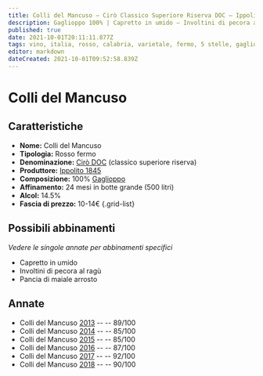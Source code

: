 ```yaml
---
title: Colli del Mancuso – Cirò Classico Superiore Riserva DOC – Ippolito 1845 – Calabria (IT) – 10-14€ – 3★-5★
description: Gaglioppo 100% | Capretto in umido – Involtini di pecora al ragù – Pancia di maiale arrosto
published: true
date: 2021-10-01T20:11:11.877Z
tags: vino, italia, rosso, calabria, varietale, fermo, 5 stelle, gaglioppo, capretto in umido, Prezzi: 10-14€, involtini di pecora al ragù, Pancia di maiale arrosto
editor: markdown
dateCreated: 2021-10-01T09:52:58.839Z
---
```


 # Colli del Mancuso

## Caratteristiche
- **Nome:** Colli del Mancuso
- **Tipologia:** Rosso fermo
- **Denominazione:** [Cirò DOC](/denominazioni/Italia/Calabria/DOC/Ciro) (classico superiore riserva)
- **Produttore:** [Ippolito 1845](/produttori/Italia/Calabria/Ippolito-1845)
- **Composizione:** 100% [Gaglioppo](/vitigni/Italia/bacca-nera/gaglioppo)
- **Affinamento:** 24 mesi in botte grande (500 litri)
- **Alcol:** 14.5%
- **Fascia di prezzo:** 10-14€
{.grid-list}



## Possibili abbinamenti
*Vedere le singole annate per abbinamenti specifici*

- Capretto in umido
- Involtini di pecora al ragù
- Pancia di maiale arrosto

## Annate
- Colli del Mancuso [2013](vini/Italia/Calabria/Ippolito-1845/Colli-del-Mancuso/2013) -- <span class="star-4"></span> -- 89/100
- Colli del Mancuso [2014](vini/Italia/Calabria/Ippolito-1845/Colli-del-Mancuso/2014) -- <span class="star-3"></span> -- 85/100
- Colli del Mancuso [2015](vini/Italia/Calabria/Ippolito-1845/Colli-del-Mancuso/2015) -- <span class="star-3"></span> -- 85/100
- Colli del Mancuso [2016](vini/Italia/Calabria/Ippolito-1845/Colli-del-Mancuso/2016) -- <span class="star-3"></span> -- 87/100
- Colli del Mancuso [2017](vini/Italia/Calabria/Ippolito-1845/Colli-del-Mancuso/2017) -- <span class="star-5"></span> -- 92/100
- Colli del Mancuso [2018](vini/Italia/Calabria/Ippolito-1845/Colli-del-Mancuso/2018) -- <span class="star-5"></span> -- 90/100

